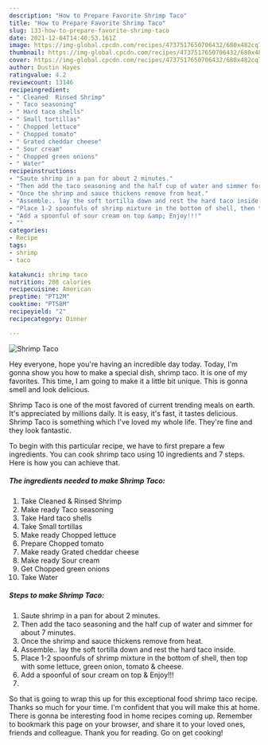 ```yaml
---
description: "How to Prepare Favorite Shrimp Taco"
title: "How to Prepare Favorite Shrimp Taco"
slug: 133-how-to-prepare-favorite-shrimp-taco
date: 2021-12-04T14:40:53.161Z
image: https://img-global.cpcdn.com/recipes/4737517650706432/680x482cq70/shrimp-taco-recipe-main-photo.jpg
thumbnail: https://img-global.cpcdn.com/recipes/4737517650706432/680x482cq70/shrimp-taco-recipe-main-photo.jpg
cover: https://img-global.cpcdn.com/recipes/4737517650706432/680x482cq70/shrimp-taco-recipe-main-photo.jpg
author: Dustin Hayes
ratingvalue: 4.2
reviewcount: 13146
recipeingredient:
- " Cleaned  Rinsed Shrimp"
- " Taco seasoning"
- " Hard taco shells"
- " Small tortillas"
- " Chopped lettuce"
- " Chopped tomato"
- " Grated cheddar cheese"
- " Sour cream"
- " Chopped green onions"
- " Water"
recipeinstructions:
- "Saute shrimp in a pan for about 2 minutes."
- "Then add the taco seasoning and the half cup of water and simmer for about 7 minutes."
- "Once the shrimp and sauce thickens remove from heat."
- "Assemble.. lay the soft tortilla down and rest the hard taco inside."
- "Place 1-2 spoonfuls of shrimp mixture in the bottom of shell, then top with some lettuce, green onion, tomato &amp; cheese."
- "Add a spoonful of sour cream on top &amp; Enjoy!!!"
- ""
categories:
- Recipe
tags:
- shrimp
- taco

katakunci: shrimp taco 
nutrition: 208 calories
recipecuisine: American
preptime: "PT12M"
cooktime: "PT58M"
recipeyield: "2"
recipecategory: Dinner

---
```



![Shrimp Taco](https://img-global.cpcdn.com/recipes/4737517650706432/680x482cq70/shrimp-taco-recipe-main-photo.jpg)

Hey everyone, hope you're having an incredible day today. Today, I'm gonna show you how to make a special dish, shrimp taco. It is one of my favorites. This time, I am going to make it a little bit unique. This is gonna smell and look delicious.

Shrimp Taco is one of the most favored of current trending meals on earth. It's appreciated by millions daily. It is easy, it's fast, it tastes delicious. Shrimp Taco is something which I've loved my whole life. They're fine and they look fantastic.




To begin with this particular recipe, we have to first prepare a few ingredients. You can cook shrimp taco using 10 ingredients and 7 steps. Here is how you can achieve that.

<!--inarticleads1-->

##### The ingredients needed to make Shrimp Taco:

1. Take  Cleaned &amp; Rinsed Shrimp
1. Make ready  Taco seasoning
1. Take  Hard taco shells
1. Take  Small tortillas
1. Make ready  Chopped lettuce
1. Prepare  Chopped tomato
1. Make ready  Grated cheddar cheese
1. Make ready  Sour cream
1. Get  Chopped green onions
1. Take  Water




<!--inarticleads2-->

##### Steps to make Shrimp Taco:

1. Saute shrimp in a pan for about 2 minutes.
1. Then add the taco seasoning and the half cup of water and simmer for about 7 minutes.
1. Once the shrimp and sauce thickens remove from heat.
1. Assemble.. lay the soft tortilla down and rest the hard taco inside.
1. Place 1-2 spoonfuls of shrimp mixture in the bottom of shell, then top with some lettuce, green onion, tomato &amp; cheese.
1. Add a spoonful of sour cream on top &amp; Enjoy!!!
1. 




So that is going to wrap this up for this exceptional food shrimp taco recipe. Thanks so much for your time. I'm confident that you will make this at home. There is gonna be interesting food in home recipes coming up. Remember to bookmark this page on your browser, and share it to your loved ones, friends and colleague. Thank you for reading. Go on get cooking!
